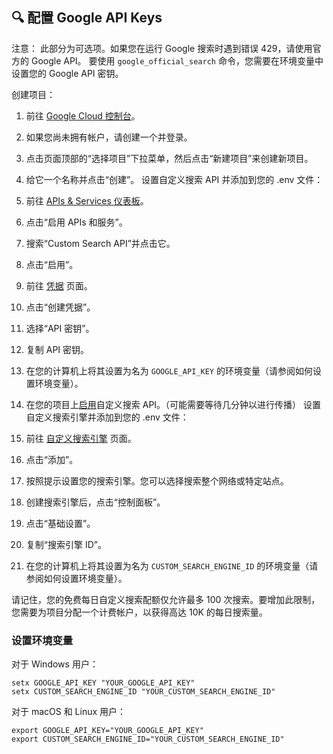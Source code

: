 ## 🔍 配置 Google API Keys

注意：
此部分为可选项。如果您在运行 Google 搜索时遇到错误 429，请使用官方的 Google API。
要使用 `google_official_search` 命令，您需要在环境变量中设置您的 Google API 密钥。

创建项目：

1. 前往 [Google Cloud 控制台](https://console.cloud.google.com/)。
2. 如果您尚未拥有帐户，请创建一个并登录。
3. 点击页面顶部的“选择项目”下拉菜单，然后点击“新建项目”来创建新项目。
4. 给它一个名称并点击“创建”。
设置自定义搜索 API 并添加到您的 .env 文件：

5. 前往 [APIs & Services 仪表板](https://console.cloud.google.com/apis/dashboard)。
6. 点击“启用 APIs 和服务”。
7. 搜索“Custom Search API”并点击它。
8. 点击“启用”。
9. 前往 [凭据](https://console.cloud.google.com/apis/credentials) 页面。
10. 点击“创建凭据”。
11. 选择“API 密钥”。
12. 复制 API 密钥。
13. 在您的计算机上将其设置为名为 `GOOGLE_API_KEY` 的环境变量（请参阅如何设置环境变量）。
14. 在您的项目上[启用](https://console.developers.google.com/apis/api/customsearch.googleapis.com)自定义搜索 API。（可能需要等待几分钟以进行传播）
设置自定义搜索引擎并添加到您的 .env 文件：

15. 前往 [自定义搜索引擎](https://cse.google.com/cse/all) 页面。
16. 点击“添加”。
17. 按照提示设置您的搜索引擎。您可以选择搜索整个网络或特定站点。
18. 创建搜索引擎后，点击“控制面板”。
19. 点击“基础设置”。
20. 复制“搜索引擎 ID”。
21. 在您的计算机上将其设置为名为 `CUSTOM_SEARCH_ENGINE_ID` 的环境变量（请参阅如何设置环境变量）。

请记住，您的免费每日自定义搜索配额仅允许最多 100 次搜索。要增加此限制，您需要为项目分配一个计费帐户，以获得高达 10K 的每日搜索量。

### 设置环境变量

对于 Windows 用户：

```
setx GOOGLE_API_KEY "YOUR_GOOGLE_API_KEY"
setx CUSTOM_SEARCH_ENGINE_ID "YOUR_CUSTOM_SEARCH_ENGINE_ID"
```

对于 macOS 和 Linux 用户：

```
export GOOGLE_API_KEY="YOUR_GOOGLE_API_KEY"
export CUSTOM_SEARCH_ENGINE_ID="YOUR_CUSTOM_SEARCH_ENGINE_ID"
```

